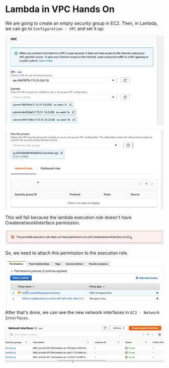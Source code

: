 # Lambda in VPC Hands On

We are going to create an empty security group in EC2.
Then, in Lambda, we can go to `Configuration - VPC` and set it up:

![](img/2022-05-12-08-55-40.png)

![](img/2022-05-12-08-55-56.png)

This will fail because the lambda execution role doesn't have CreatenetworkInterface permission.

![](img/2022-05-12-08-56-39.png)

So, we need to attach this permission to the execution role.

![](img/2022-05-12-08-57-11.png)

After that's done, we can see the new network interfaces in `EC2 - Network Interfaces`.

![](img/2022-05-12-08-58-02.png)